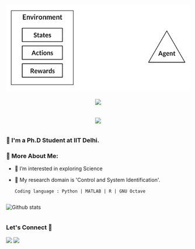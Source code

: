 <!---! This line of code can be used to show profile visits: [](https://komarev.com/ghpvc/?username=rohan-v-thorat&color=green) --->

<p align="center">
  <img src="./env_agent.gif">
</p>

<h6 align="center">
  <a href="https://git.io/typing-svg">
    <img src="https://readme-typing-svg.herokuapp.com?font=Roboto&color=040927&size=30&center=true&vCenter=true&height=35&lines=Hi+There+%F0%9F%91%8B;I+am+Rohan+Thorat+;Nice+to+see+you+here+!++%F0%9F%99%82">
  </a>
</h6>
<h6 align="center">
  <a href="https://git.io/typing-svg">
    <img src="https://readme-typing-svg.herokuapp.com?font=Roboto&color=040927&size=30&center=true&vCenter=true&height=35&lines=Hi+There+%F0%9F%91%8B;I+am+Rohan+Thorat+;Nice+to+see+you+here+!++%F0%9F%99%82">
  </a>
</h6>
<h3 align="Justify"> 🤘 I'm a Ph.D Student at IIT Delhi.</h3>

### 🧐 More About Me:
- 👀 I’m interested in exploring Science  
- 🌱 My research domain is 'Control and System Identification'.

      Coding language : Python | MATLAB | R | GNU Octave
      
      
<div align="center" style="display:flex;justify-content:space-between;align:center;"> 

![Github stats](https://github-readme-stats.vercel.app/api?username=rohan-v-thorat&theme=tokyonight&show_icons=true&count_private=true)

</div>

### Let's Connect 🔗
[![](https://img.shields.io/badge/linkedin-%230077B5.svg?&style=for-the-badge&logo=linkedin&logoColor=white0e76a8)](https://www.linkedin.com/in/rohan-v-thorat)
[![](https://img.shields.io/badge/twitter-%230077B5.svg?&style=for-the-badge&logo=twitter&logoColor=white&color=00acee)](https://twitter.com/rohan_v_thorat) 



<!---
## Publications 
If you find this work useful in the academic context, please consider to cite one of the following papers:
--->
